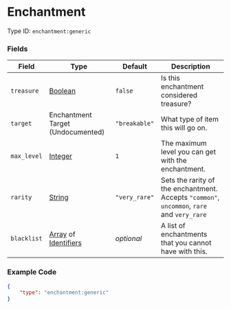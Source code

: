 # Enchantment

Type ID: `enchantment:generic`

### Fields

   Field   | Type | Default | Description
-----------|------|---------|-------------
`treasure` | [Boolean](boolean.md) | `false` | Is this enchantment considered treasure?
`target` | Enchantment Target (Undocumented) | `"breakable"` | What type of item this will go on.
`max_level` | [Integer](../data_types/integer.md) | `1` | The maximum level you can get with the enchantment.
`rarity` | [String](../data_types/string.md) | `"very_rare"` | Sets the rarity of the enchantment. Accepts `"common"`, `uncommon`, `rare` and `very_rare`
`blacklist` | [Array](../data_types/array.md) of [Identifiers](../data_types/identifier.md) | *optional* | A list of enchantments that you cannot have with this.

### Example Code

```json
{
	"type": "enchantment:generic"
}
```
